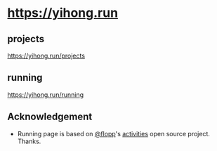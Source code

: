 # https://yihong.run

## projects
https://yihong.run/projects

## running
https://yihong.run/running

## Acknowledgement

- Running page is based on [@flopp](https://github.com/flopp)'s [activities](https://github.com/flopp/activities) open source project. Thanks.
